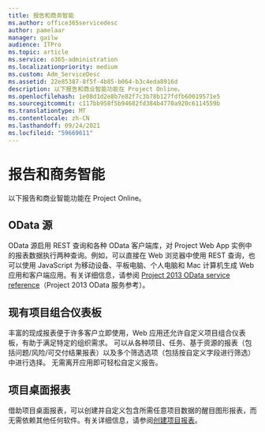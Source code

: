 ```yaml
---
title: 报告和商务智能
ms.author: office365servicedesc
author: pamelaar
manager: gailw
audience: ITPro
ms.topic: article
ms.service: o365-administration
ms.localizationpriority: medium
ms.custom: Adm_ServiceDesc
ms.assetid: 22e85387-8f5f-4b85-b064-b3c4eda8916d
description: 以下报告和商业智能功能在 Project Online。
ms.openlocfilehash: 1e08d1d2e8b7e82f7c3b78b127fdfb60019571e5
ms.sourcegitcommit: c117bb958f5b94682fd384b4770a920c6114559b
ms.translationtype: MT
ms.contentlocale: zh-CN
ms.lasthandoff: 09/24/2021
ms.locfileid: "59669611"
---
```

# <a name="reporting-and-business-intelligence"></a>报告和商务智能

以下报告和商业智能功能在 Project Online。
  
## <a name="odata-feeds"></a>OData 源

OData 源启用 REST 查询和各种 OData 客户端库，对 Project Web App 实例中的报表数据执行两种查询。例如，可以直接在 Web 浏览器中使用 REST 查询，也可以使用 JavaScript 为移动设备、平板电脑、个人电脑和 Mac 计算机生成 Web 应用和客户端应用。有关详细信息，请参阅 [Project 2013 OData service reference](/previous-versions/office/project-odata/jj163015(v=office.15))（Project 2013 OData 服务参考）。
  
## <a name="out-of-the-box-portfolio-dashboards"></a>现有项目组合仪表板

丰富的现成报表便于许多客户立即使用，Web 应用还允许自定义项目组合仪表板，有助于满足特定的组织需求。 可以从各种项目、任务、基于资源的报表（包括问题/风险/可交付结果报表）以及多个筛选选项（包括按自定义字段进行筛选）中进行选择。 无需离开应用即可轻松自定义报告。 
  
## <a name="project-desktop-reporting"></a>项目桌面报表

借助项目桌面报表，可以创建并自定义包含所需任意项目数据的醒目图形报表，而无需依赖其他任何软件。有关详细信息，请参阅[创建项目报表](https://go.microsoft.com/fwlink/?LinkID=823657&amp;clcid=0x409)。
